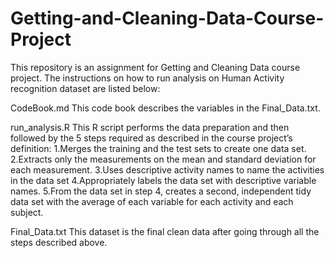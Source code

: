 # Getting-and-Cleaning-Data-Course-Project

This repository is an assignment for Getting and Cleaning Data course project. The instructions on how to run analysis on Human Activity recognition dataset are listed below:

CodeBook.md
This code book describes the variables in the Final_Data.txt.

run_analysis.R
This R script performs the data preparation and then followed by the 5 steps required as described in the course project’s definition:
1.Merges the training and the test sets to create one data set.
2.Extracts only the measurements on the mean and standard deviation for each measurement.
3.Uses descriptive activity names to name the activities in the data set
4.Appropriately labels the data set with descriptive variable names.
5.From the data set in step 4, creates a second, independent tidy data set with the average of each variable for each activity and each subject.

Final_Data.txt
This dataset is the final clean data after going through all the steps described above.
